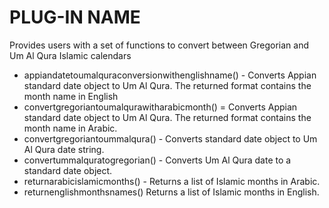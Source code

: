 # PLUG-IN NAME
Provides users with a set of functions to convert between Gregorian and Um Al Qura Islamic calendars



* appiandatetoumalquraconversionwithenglishname() - Converts Appian standard date object to Um Al Qura.  The returned format contains the month name in English
* convertgregoriantoumalqurawitharabicmonth() = Converts Appian standard date object to Um Al Qura.  The returned format contains the month name in Arabic.
* convertgregoriantoummalqura() - Converts standard date object to Um Al Qura date string.
* convertummalquratogregorian() - Converts Um Al Qura date to a standard date object.
* returnarabicislamicmonths() - Returns a list of Islamic months in Arabic.
* returnenglishmonthsnames() Returns a list of Islamic months in English.
